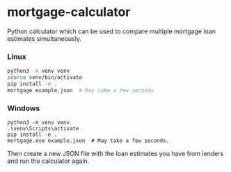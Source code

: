 # mortgage-calculator

Python calculator which can be used to compare multiple mortgage loan estimates
simultaneously.

### Linux

```bash
python3 -m venv venv
source venv/bin/activate
pip install -e .
mortgage example.json  # May take a few seconds
```

### Windows

```shell
python3 -m venv venv
.\venv\Scripts\activate
pip install -e .
mortgage.exe example.json  # May take a few seconds.
```

Then create a new JSON file with the loan estimates you have from lenders and run the
calculator again.
